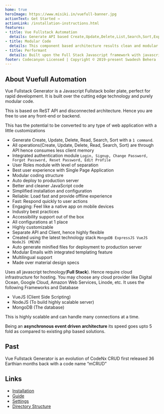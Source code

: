 ```yaml
---
home: true
heroImage: https://www.misiki.in/vuefull-banner.jpg
actionText: Get Started →
actionLink: /installation-instructions.html
features:
- title: Vue Fullstack Automation
  details: Generate API based Create,Update,Delete,List,Search,Sort,Export + Necessary client side routes with a single command.
- title: Modular Code
  details: This component based architecture results clean and modular code which has the power to acomodate any  customizations.
- title: Performant
  details: Built upon the Full Stack Javascript framework with javascript based MongoDB database which makes it even faster.
footer: Codecanyon Licensed | Copyright © 2019-present Swadesh Behera
---
```


## About Vuefull Automation

Vue Fullstack Generator is a Javascript Fullstack boiler plate, perfect for rapid development. It is built over the cutting edge technology and purely modular code.

This is based on ReST API and disconnected architecture. Hence you are free to use any front-end or backend. 

This has the potential to be converted to any type of web application with a little customizations

- Generate Create, Update, Delete, Read, Search, Sort with a `1 command`.
- All operations(Create, Update, Delete, Read, Search, Sort) are through API hence consumes less client memory
- Integrated authentication module `Login, Signup, Change Password, Forgot Password, Reset Password, Edit Profile`
- User Roles module with level of separation
- Best user experience with Single Page Application
- Modular coding structure
- Auto deploy to production server
- Better and cleaner JavaScript code
- Simplified installation and configuration
- Reliable: Load fast and provide offline experience
- Fast: Respond quickly to user actions
- Engaging: Feel like a native app on mobile devices
- Industry best practices
- Accessibility support out of the box
- All configurations at 1 place
- Highly customizable 
- Separate API and Client, hence highly flexible
- Created using the latest technology stack `MongoDB ExpressJS VueJS NodeJS (MEVN)`
- Auto generate minified files for deployment to production server
- Modular Emails with integrated templating feature
- Multilingual support
- Made over material design specs

Uses all javascript technology(**Full Stack**). Hence require cloud infrastructure for hosting. You may choose any cloud provider like Digital Ocean, Google Cloud, Amazon Web Services, Linode, etc. It uses the following Frameworks and Database
- VueJS (Client Side Scripting)
- NodeJS (To build highly scalable server)
- MongoDB (The database)

This is highly scalable and can handle many connections at a time.

Being an **asynchronous event driven architecture** its speed goes upto 5 fold as compared to existing php based solutions.

## Past
Vue Fullstack Generator is an evolution of CodeNx CRUD first released 36 Earthian months back with a code name “mCRUD”

## Links
- [Installation](/installation-instructions.html)
- [Guide](/guide.html)
- [Settings](/settings.html)
- [Directory Structure](/directory-structure.html)